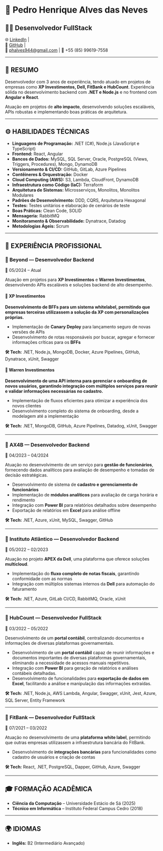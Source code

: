 # 👤 Pedro Henrique Alves das Neves

## 🧑‍💻 **Desenvolvedor FullStack**

🌐 [LinkedIn](https://www.linkedin.com/in/pedro-henrique-alves-das-neves/) |  
📂 [GitHub](https://github.com/Peduxx) |  
📧 phalves944@gmail.com | 📱 +55 (85) 99619-7558

---

## 🔎 **RESUMO**

Desenvolvedor com 3 anos de experiência, tendo atuado em projetos de empresas como **XP Investimentos, Dell, FitBank e HubCount**. Experiência sólida no desenvolvimento backend com **.NET e Node.js** e no frontend com **Angular e React**.  

Atuação em projetos de **alto impacto**, desenvolvendo soluções escaláveis, APIs robustas e implementando boas práticas de arquitetura.

---

## ⚙️ **HABILIDADES TÉCNICAS**

- **Linguagens de Programação:** .NET (C#), Node.js (JavaScript e TypeScript)
- **Frontend:** React, Angular
- **Bancos de Dados:** MySQL, SQL Server, Oracle, PostgreSQL (Views, Triggers, Procedures), Mongo, DynamoDB
- **Versionamento & CI/CD:** GitHub, GitLab, Azure Pipelines
- **Contêineres & Orquestração:** Docker
- **Cloud Computing (AWS):** S3, Lambda, CloudFront, DynamoDB
- **Infraestrutura como Código (IaC):** Terraform
- **Arquitetura de Sistemas:** Microsserviços, Monolitos, Monolitos Modulares
- **Padrões de Desenvolvimento:** DDD, CQRS, Arquitetura Hexagonal
- **Testes:** Testes unitários e elaboração de cenários de teste
- **Boas Práticas:** Clean Code, SOLID
- **Mensageria:** RabbitMQ
- **Monitoramento & Observabilidade:** Dynatrace, Datadog
- **Metodologias Ágeis:** Scrum

---

## 📁 **EXPERIÊNCIA PROFISSIONAL**

### 📂 **Beyond** — Desenvolvedor Backend  
📅 05/2024 – Atual  

Atuação em projetos para **XP Investimentos** e **Warren Investimentos**, desenvolvendo APIs escaláveis e soluções backend de alto desempenho.  

#### 🏦 **XP Investimentos**  
**Desenvolvimento de BFFs para um sistema whitelabel, permitindo que empresas terceiras utilizassem a solução da XP com personalizações próprias.**  
- Implementação de **Canary Deploy** para lançamento seguro de novas versões de APIs  
- Desenvolvimento de rotas responsáveis por buscar, agregar e fornecer informações críticas para os **BFFs**  

**🛠 Tech:** .NET, Node.js, MongoDB, Docker, Azure Pipelines, GitHub, Dynatrace, xUnit, Swagger  

#### 🏦 **Warren Investimentos**  
**Desenvolvimento de uma API interna para gerenciar o onboarding de novos usuários, garantindo integração com múltiplos serviços para reunir e validar informações necessárias no cadastro.**  
- Implementação de fluxos eficientes para otimizar a experiência dos novos clientes  
- Desenvolvimento completo do sistema de onboarding, desde a modelagem até a implementação  

**🛠 Tech:** .NET, MongoDB, GitHub, Azure Pipelines, Datadog, xUnit, Swagger  

---

### 📂 **AX4B** — Desenvolvedor Backend  
📅 04/2023 – 04/2024  

Atuação no desenvolvimento de um serviço para **gestão de funcionários**, fornecendo dados analíticos para avaliação de desempenho e tomadas de decisão estratégicas.  

- Desenvolvimento de sistema de **cadastro e gerenciamento de funcionários**  
- Implementação de **módulos analíticos** para avaliação de carga horária e rendimento  
- Integração com **Power BI** para relatórios detalhados sobre desempenho  
- Exportação de relatórios em **Excel** para análise offline  

**🛠 Tech:** .NET, Azure, xUnit, MySQL, Swagger, GitHub  

---

### 📂 **Instituto Atlântico** — Desenvolvedor Backend  
📅 05/2022 – 02/2023  

Atuação no projeto **APEX da Dell**, uma plataforma que oferece soluções **multicloud**.  

- Implementação do **fluxo completo de notas fiscais**, garantindo conformidade com as normas  
- Integração com múltiplos sistemas internos da **Dell** para automação do faturamento  

**🛠 Tech:** .NET, Azure, GitLab CI/CD, RabbitMQ, Oracle, xUnit 

---

### 📂 **HubCount** — Desenvolvedor FullStack  
📅 03/2022 – 05/2022  

Desenvolvimento de um **portal contábil**, centralizando documentos e informações de diversas plataformas governamentais.  

- Desenvolvimento de um **portal contábil** capaz de reunir informações e documentos importantes de diversas plataformas governamentais, eliminando a necessidade de acessos manuais repetitivos.
- Integração com **Power BI** para geração de relatórios e análises contábeis detalhadas.
- Desenvolvimento de funcionalidades para **exportação de dados em Excel**, facilitando a análise e manipulação das informações extraídas.

**🛠 Tech:** .NET, Node.js, AWS Lambda, Angular, Swagger, xUnit, Jest, Azure, SQL Server, Entity Framework  

---

### 📂 **FitBank** — Desenvolvedor FullStack  
📅 07/2021 – 03/2022  

Atuação no desenvolvimento de uma **plataforma white label**, permitindo que outras empresas utilizassem a infraestrutura bancária do FitBank.  

- Desenvolvimento de **integrações bancárias** para funcionalidades como cadastro de usuários e criação de contas  

**🛠 Tech:** React, .NET, PostgreSQL, Dapper, GitHub, Azure, Swagger

---

## 🎓 **FORMAÇÃO ACADÊMICA**  

- **Ciência da Computação** – Universidade Estácio de Sá (2025)  
- **Técnico em Informática** – Instituto Federal Campus Cedro (2018)  

---

## 🌍 **IDIOMAS**  

- **Inglês:** B2 (Intermediário Avançado)  
